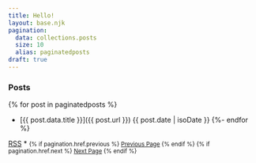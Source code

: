 ```yaml
---
title: Hello!
layout: base.njk
pagination:
  data: collections.posts
  size: 10
  alias: paginatedposts
draft: true
---
```

### Posts

{% for post in paginatedposts %}
- [{{ post.data.title }}]({{ post.url }}) <span class="meta-text">{{ post.date | isoDate }}</span>
{%- endfor %}

<span class="meta-text"><a href="feed.xml">RSS</a> *</span>
<small>
{% if pagination.href.previous %}
  <a href="{{pagination.href.previous}}">Previous Page</a>
{% endif %}
{% if pagination.href.next %}
  <a href="{{pagination.href.next}}">Next Page</a>
{% endif %}
</small>
